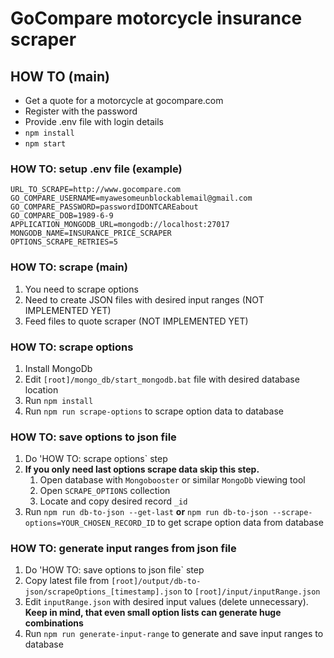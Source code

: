 # GoCompare motorcycle insurance scraper #

## HOW TO (main) ##

* Get a quote for a motorcycle at gocompare.com
* Register with the password
* Provide .env file with login details
* `npm install`
* `npm start`

### HOW TO: setup .env file (example) ###

```text
URL_TO_SCRAPE=http://www.gocompare.com
GO_COMPARE_USERNAME=myawesomeunblockablemail@gmail.com
GO_COMPARE_PASSWORD=passwordIDONTCAREabout
GO_COMPARE_DOB=1989-6-9
APPLICATION_MONGODB_URL=mongodb://localhost:27017
MONGODB_NAME=INSURANCE_PRICE_SCRAPER
OPTIONS_SCRAPE_RETRIES=5
```

### HOW TO: scrape (main) ###

1. You need to scrape options
2. Need to create JSON files with desired input ranges (NOT IMPLEMENTED YET)
3. Feed files to quote scraper (NOT IMPLEMENTED YET)

### HOW TO: scrape options ###

1. Install MongoDb
2. Edit `[root]/mongo_db/start_mongodb.bat` file with desired database location
3. Run `npm install`
4. Run `npm run scrape-options` to scrape option data to database

### HOW TO: save options to json file ###

1. Do 'HOW TO: scrape options` step
2. **If you only need last options scrape data skip this step.**
    1. Open database with `Mongobooster` or similar `MongoDb` viewing tool
    2. Open `SCRAPE_OPTIONS` collection
    3. Locate and copy desired record `_id`
3. Run `npm run db-to-json --get-last` **or** `npm run db-to-json --scrape-options=YOUR_CHOSEN_RECORD_ID` to get scrape option data from database

### HOW TO: generate input ranges from json file ###

1. Do 'HOW TO: save options to json file` step
2. Copy latest file from `[root]/output/db-to-json/scrapeOptions_[timestamp].json` to `[root]/input/inputRange.json`
3. Edit `inputRange.json` with desired input values (delete unnecessary). **Keep in mind, that even small option lists can generate huge combinations**
4. Run `npm run generate-input-range` to generate and save input ranges to database